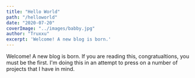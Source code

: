 ```yaml
---
title: "Hello World"
path: "/helloworld"
date: "2020-07-20"
coverImage: "../images/babby.jpg"
author: "Truxxu"
excerpt: 'Welcome! A new blog is born.'
---
```


Welcome! A new blog is born. If you are reading this, congratualtions, you must
be the first. I'm doing this in an attempt to press on a number of projects that
I have in mind.


